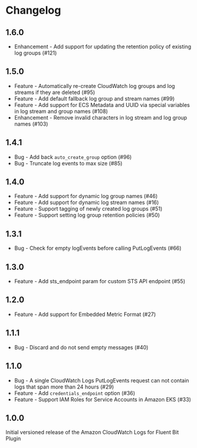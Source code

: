 # Changelog

## 1.6.0
* Enhancement - Add support for updating the retention policy of existing log groups (#121)

## 1.5.0
* Feature - Automatically re-create CloudWatch log groups and log streams if they are deleted (#95)
* Feature - Add default fallback log group and stream names (#99)
* Feature - Add support for ECS Metadata and UUID via special variables in log stream and group names (#108)
* Enhancement - Remove invalid characters in log stream and log group names (#103)

## 1.4.1
* Bug - Add back `auto_create_group` option (#96)
* Bug - Truncate log events to max size (#85)

## 1.4.0
* Feature - Add support for dynamic log group names (#46)
* Feature - Add support for dynamic log stream names (#16)
* Feature - Support tagging of newly created log groups (#51)
* Feature - Support setting log group retention policies (#50)

## 1.3.1
* Bug - Check for empty logEvents before calling PutLogEvents (#66)

## 1.3.0
* Feature - Add sts_endpoint param for custom STS API endpoint (#55)

## 1.2.0
* Feature - Add support for Embedded Metric Format (#27)

## 1.1.1
* Bug - Discard and do not send empty messages (#40)

## 1.1.0
* Bug - A single CloudWatch Logs PutLogEvents request can not contain logs that span more than 24 hours (#29)
* Feature - Add `credentials_endpoint` option (#36)
* Feature - Support IAM Roles for Service Accounts in Amazon EKS (#33)

## 1.0.0
Initial versioned release of the Amazon CloudWatch Logs for Fluent Bit Plugin
